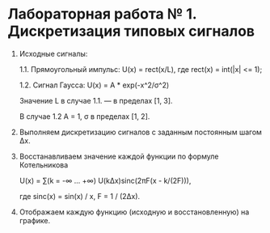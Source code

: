 # Лабораторная работа № 1. Дискретизация типовых сигналов

1. Исходные сигналы:

	1.1. Прямоугольный импульс: U(x) = rect(x/L), где rect(x) = int(|x| <= 1);

	1.2. Сигнал Гаусса: U(x) = A * exp(-x^2/σ^2)

   Значение L в случае 1.1. — в пределах [1, 3].
   
   В случае 1.2 A = 1, σ в пределах [1, 2].
2. Выполняем дискретизацию сигналов с заданным постоянным шагом ∆x.
3. Восстанавливаем значение каждой функции по формуле Котельникова

   U(x) = ∑(k = -∞ ... +∞) U(k∆x)sinc(2πF(x - k/(2F))),

   где sinc(x) = sin(x) / x, F = 1 / (2∆x).
4. Отображаем каждую функцию (исходную и восстановленную) на графике.
